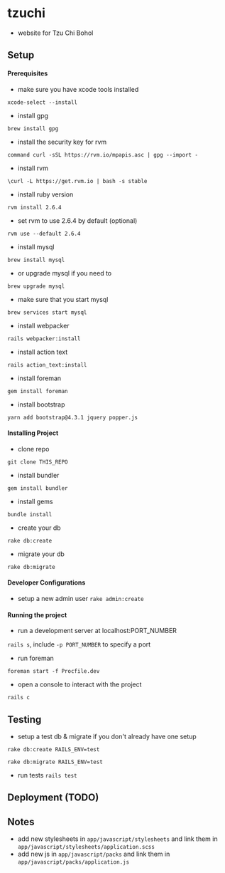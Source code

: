 # tzuchi

- website for Tzu Chi Bohol

## Setup

#### Prerequisites

- make sure you have xcode tools installed

`xcode-select --install`

- install gpg

`brew install gpg`

- install the security key for rvm

`command curl -sSL https://rvm.io/mpapis.asc | gpg --import -`

- install rvm

`\curl -L https://get.rvm.io | bash -s stable`

- install ruby version

`rvm install 2.6.4`

- set rvm to use 2.6.4 by default (optional)

`rvm use --default 2.6.4`

- install mysql

`brew install mysql`

- or upgrade mysql if you need to

`brew upgrade mysql`

- make sure that you start mysql

`brew services start mysql`

- install webpacker

`rails webpacker:install`

- install action text

`rails action_text:install`

- install foreman

`gem install foreman`

- install bootstrap

`yarn add bootstrap@4.3.1 jquery popper.js`

#### Installing Project

- clone repo

`git clone THIS_REPO`

- install bundler

`gem install bundler`

- install gems

`bundle install`

- create your db

`rake db:create`

- migrate your db

`rake db:migrate`

#### Developer Configurations

- setup a new admin user
`rake admin:create`

#### Running the project

- run a development server at localhost:PORT_NUMBER

`rails s`, include `-p PORT_NUMBER` to specify a port

- run foreman

`foreman start -f Procfile.dev`

- open a console to interact with the project

`rails c`

## Testing

- setup a test db & migrate if you don't already have one setup

`rake db:create RAILS_ENV=test`

`rake db:migrate RAILS_ENV=test`

- run tests
`rails test`

## Deployment (TODO)

## Notes

- add new stylesheets in `app/javascript/stylesheets` and link them in `app/javascript/stylesheets/application.scss`
- add new js in `app/javascript/packs` and link them in `app/javascript/packs/application.js`
